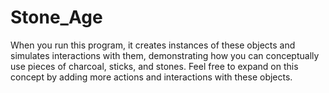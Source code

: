 # Stone_Age
When you run this program, it creates instances of these objects and simulates interactions with them, demonstrating how you can conceptually use pieces of charcoal, sticks, and stones. Feel free to expand on this concept by adding more actions and interactions with these objects.
